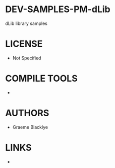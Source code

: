 DEV-SAMPLES-PM-dLib
===================

dLib library samples

LICENSE
===============
* Not Specified

COMPILE TOOLS
===============
* 
 
AUTHORS
===============
* Graeme Blacklye

LINKS
===============
* 
